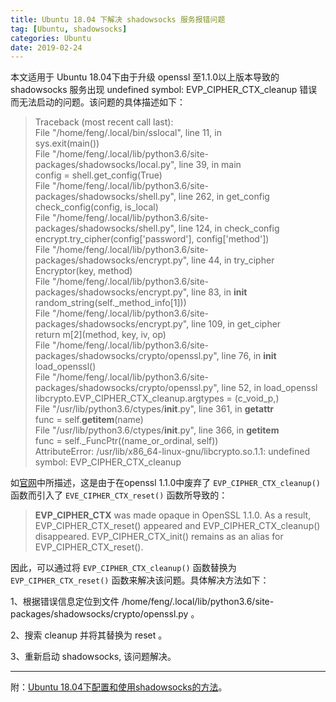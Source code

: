 ```yaml
---
title: Ubuntu 18.04 下解决 shadowsocks 服务报错问题
tag: [Ubuntu, shadowsocks]
categories: Ubuntu
date: 2019-02-24
---
```


本文适用于 Ubuntu 18.04下由于升级 openssl 至1.1.0以上版本导致的 shadowsocks 服务出现 undefined symbol: EVP_CIPHER_CTX_cleanup 错误而无法启动的问题。该问题的具体描述如下：

<!--more-->

> Traceback (most recent call last):  
>   File "/home/feng/.local/bin/sslocal", line 11, in <module>  
>     sys.exit(main())  
>   File "/home/feng/.local/lib/python3.6/site-packages/shadowsocks/local.py", line 39, in main  
>     config = shell.get_config(True)  
>   File "/home/feng/.local/lib/python3.6/site-packages/shadowsocks/shell.py", line 262, in get_config  
>     check_config(config, is_local)  
>   File "/home/feng/.local/lib/python3.6/site-packages/shadowsocks/shell.py", line 124, in check_config  
>     encrypt.try_cipher(config['password'], config['method'])  
>   File "/home/feng/.local/lib/python3.6/site-packages/shadowsocks/encrypt.py", line 44, in try_cipher  
>     Encryptor(key, method)  
>   File "/home/feng/.local/lib/python3.6/site-packages/shadowsocks/encrypt.py", line 83, in __init__  
>     random_string(self._method_info[1]))  
>   File "/home/feng/.local/lib/python3.6/site-packages/shadowsocks/encrypt.py", line 109, in get_cipher  
>     return m[2](method, key, iv, op)  
>   File "/home/feng/.local/lib/python3.6/site-packages/shadowsocks/crypto/openssl.py", line 76, in __init__  
>     load_openssl()  
>   File "/home/feng/.local/lib/python3.6/site-packages/shadowsocks/crypto/openssl.py", line 52, in load_openssl  
>     libcrypto.EVP_CIPHER_CTX_cleanup.argtypes = (c_void_p,)  
>   File "/usr/lib/python3.6/ctypes/__init__.py", line 361, in __getattr__  
>     func = self.__getitem__(name)  
>   File "/usr/lib/python3.6/ctypes/__init__.py", line 366, in __getitem__  
>     func = self._FuncPtr((name_or_ordinal, self))  
> AttributeError: /usr/lib/x86_64-linux-gnu/libcrypto.so.1.1: undefined symbol: EVP_CIPHER_CTX_cleanup  

如[官网](https://www.openssl.org/docs/man1.1.0/crypto/EVP_CIPHER_CTX_reset.html)中所描述，这是由于在openssl 1.1.0中废弃了 ``EVP_CIPHER_CTX_cleanup()`` 函数而引入了 ``EVE_CIPHER_CTX_reset()`` 函数所导致的：

> **EVP_CIPHER_CTX** was made opaque in OpenSSL 1.1.0. As a result, EVP_CIPHER_CTX_reset() appeared and EVP_CIPHER_CTX_cleanup() disappeared. EVP_CIPHER_CTX_init() remains as an alias for EVP_CIPHER_CTX_reset().

因此，可以通过将 ``EVP_CIPHER_CTX_cleanup()`` 函数替换为 ``EVP_CIPHER_CTX_reset()`` 函数来解决该问题。具体解决方法如下：

1、根据错误信息定位到文件 /home/feng/.local/lib/python3.6/site-packages/shadowsocks/crypto/openssl.py 。

2、搜索 cleanup 并将其替换为 reset 。

3、重新启动 shadowsocks, 该问题解决。

---

附：[Ubuntu 18.04下配置和使用shadowsocks的方法](https://www.sundabao.com/ubuntu%E4%BD%BF%E7%94%A8shadowsocks/)。